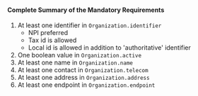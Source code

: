 #### Complete Summary of the Mandatory Requirements

1.  At least one identifier in `Organization.identifier`
    -   NPI preferred
    -   Tax id is allowed
    -   Local id is allowed in addition to 'authoritative' identifier
1.  One boolean value in `Organization.active`
1.  At least one name in `Organization.name`
1.  At least one  contact in `Organization.telecom`
1.  At least one address in `Organization.address`
1.  At least one endpoint in `Organization.endpoint`
